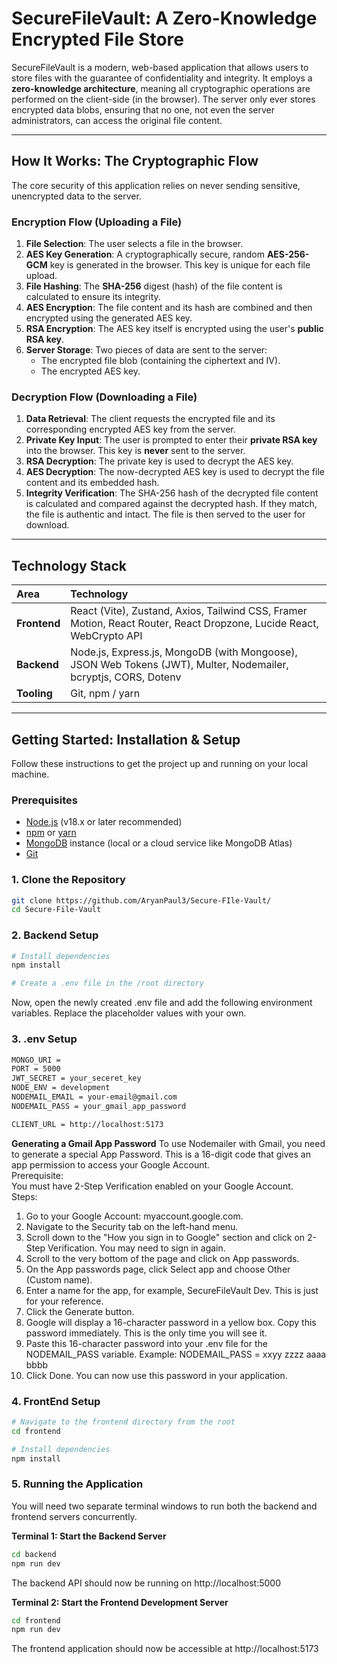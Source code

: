# SecureFileVault: A Zero-Knowledge Encrypted File Store
SecureFileVault is a modern, web-based application that allows users to store files with the guarantee of confidentiality and integrity. It employs a **zero-knowledge architecture**, meaning all cryptographic operations are performed on the client-side (in the browser). The server only ever stores encrypted data blobs, ensuring that no one, not even the server administrators, can access the original file content.

---

## How It Works: The Cryptographic Flow

The core security of this application relies on never sending sensitive, unencrypted data to the server.

### Encryption Flow (Uploading a File)

1.  **File Selection**: The user selects a file in the browser.
2.  **AES Key Generation**: A cryptographically secure, random **AES-256-GCM** key is generated in the browser. This key is unique for each file upload.
3.  **File Hashing**: The **SHA-256** digest (hash) of the file content is calculated to ensure its integrity.
4.  **AES Encryption**: The file content and its hash are combined and then encrypted using the generated AES key.
5.  **RSA Encryption**: The AES key itself is encrypted using the user's **public RSA key**.
6.  **Server Storage**: Two pieces of data are sent to the server:
    -   The encrypted file blob (containing the ciphertext and IV).
    -   The encrypted AES key.

### Decryption Flow (Downloading a File)

1.  **Data Retrieval**: The client requests the encrypted file and its corresponding encrypted AES key from the server.
2.  **Private Key Input**: The user is prompted to enter their **private RSA key** into the browser. This key is **never** sent to the server.
3.  **RSA Decryption**: The private key is used to decrypt the AES key.
4.  **AES Decryption**: The now-decrypted AES key is used to decrypt the file content and its embedded hash.
5.  **Integrity Verification**: The SHA-256 hash of the decrypted file content is calculated and compared against the decrypted hash. If they match, the file is authentic and intact. The file is then served to the user for download.

---

## Technology Stack

| Area      | Technology                                                                                                    |
| :-------- | :------------------------------------------------------------------------------------------------------------ |
| **Frontend**  | React (Vite), Zustand, Axios, Tailwind CSS, Framer Motion, React Router, React Dropzone, Lucide React, WebCrypto API |
| **Backend**   | Node.js, Express.js, MongoDB (with Mongoose), JSON Web Tokens (JWT), Multer, Nodemailer, bcryptjs, CORS, Dotenv |
| **Tooling**   | Git, npm / yarn                                                                                               |

---

## Getting Started: Installation & Setup

Follow these instructions to get the project up and running on your local machine.

### Prerequisites

-   [Node.js](https://nodejs.org/) (v18.x or later recommended)
-   [npm](https://www.npmjs.com/) or [yarn](https://yarnpkg.com/)
-   [MongoDB](https://www.mongodb.com/try/download/community) instance (local or a cloud service like MongoDB Atlas)
-   [Git](https://git-scm.com/)

### 1. Clone the Repository

```bash
git clone https://github.com/AryanPaul3/Secure-FIle-Vault/
cd Secure-File-Vault
```

### 2. Backend Setup

```bash
# Install dependencies
npm install

# Create a .env file in the /root directory
```
Now, open the newly created .env file and add the following environment variables. Replace the placeholder values with your own.

### 3. .env Setup
```bash
MONGO_URI = 
PORT = 5000
JWT_SECRET = your_seceret_key
NODE_ENV = development
NODEMAIL_EMAIL = your-email@gmail.com
NODEMAIL_PASS = your_gmail_app_password

CLIENT_URL = http://localhost:5173
```
**Generating a Gmail App Password**
To use Nodemailer with Gmail, you need to generate a special App Password. This is a 16-digit code that gives an app permission to access your Google Account.<br>
Prerequisite: <br>
You must have 2-Step Verification enabled on your Google Account.<br>
Steps:
1. Go to your Google Account: myaccount.google.com.
2. Navigate to the Security tab on the left-hand menu.
3. Scroll down to the "How you sign in to Google" section and click on 2-Step Verification. You may need to sign in again.
4. Scroll to the very bottom of the page and click on App passwords.
5. On the App passwords page, click Select app and choose Other (Custom name).
6. Enter a name for the app, for example, SecureFileVault Dev. This is just for your reference.
7. Click the Generate button.
8. Google will display a 16-character password in a yellow box. Copy this password immediately. This is the only time you will see it.
9. Paste this 16-character password into your .env file for the NODEMAIL_PASS variable.
    Example: NODEMAIL_PASS = xxyy zzzz aaaa bbbb
10. Click Done. You can now use this password in your application.

### 4. FrontEnd Setup
```bash
# Navigate to the frontend directory from the root
cd frontend

# Install dependencies
npm install
```

### 5. Running the Application
You will need two separate terminal windows to run both the backend and frontend servers concurrently.

**Terminal 1: Start the Backend Server**
```bash
cd backend
npm run dev
```
The backend API should now be running on http://localhost:5000

**Terminal 2: Start the Frontend Development Server**
```bash
cd frontend
npm run dev
```
The frontend application should now be accessible at http://localhost:5173


